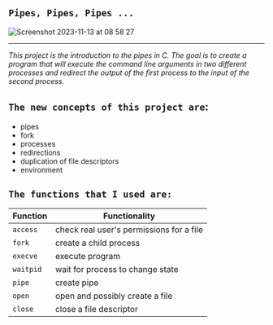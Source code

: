 ## ```Pipes, Pipes, Pipes ...```
![Screenshot 2023-11-13 at 08 58 27](https://github.com/AshParker19/42_pipex/assets/117525743/13c1076b-a26f-4d78-9b84-2e8e5f96c13d)

---

_This project is the introduction to the pipes in C. The goal is to create a program that will execute the command line arguments in two different processes and redirect the output of the first process to the input of the second process._

## ```The new concepts of this project are```:
* pipes
* fork
* processes
* redirections
* duplication of file descriptors
* environment

## ```The functions that I used are:```
| Function | Functionality |
| --- | --- |
| ```access``` | check real user's permissions for a file |
| ```fork``` | create a child process |
| ```execve``` | execute program |
| ```waitpid``` | wait for process to change state |
| ```pipe``` | create pipe |
| ```open``` | open and possibly create a file |
| ```close``` | close a file descriptor |


